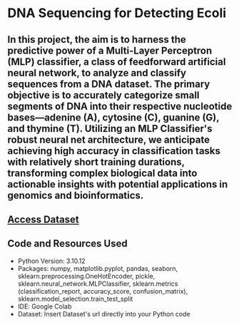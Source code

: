 # DNA Sequencing for Detecting Ecoli 

## In this project, the aim is to harness the predictive power of a Multi-Layer Perceptron (MLP) classifier, a class of feedforward artificial neural network, to analyze and classify sequences from a DNA dataset. The primary objective is to accurately categorize small segments of DNA into their respective nucleotide bases—adenine (A), cytosine (C), guanine (G), and thymine (T). Utilizing an MLP Classifier's robust neural net architecture, we anticipate achieving high accuracy in classification tasks with relatively short training durations, transforming complex biological data into actionable insights with potential applications in genomics and bioinformatics.

## [Access Dataset](https://archive.ics.uci.edu/dataset/67/molecular+biology+promoter+gene+sequences)

## Code and Resources Used 
- Python Version: 3.10.12
- Packages: numpy, matplotlib.pyplot, pandas, seaborn, sklearn.preprocessing.OneHotEncoder, pickle, sklearn.neural_network.MLPClassifier, sklearn.metrics (classification_report, accuracy_score, confusion_matrix), sklearn.model_selection.train_test_split
- IDE: Google Colab
- Dataset: Insert Dataset's url directly into your Python code










